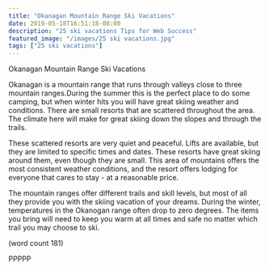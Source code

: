 ```yaml
---
title: "Okanagan Mountain Range Ski Vacations"
date: 2019-05-18T16:51:18-08:00
description: "25 ski vacations Tips for Web Success"
featured_image: "/images/25 ski vacations.jpg"
tags: ["25 ski vacations"]
---
```


Okanagan Mountain Range Ski Vacations

Okanagan is a mountain range that runs through 
valleys close to three mountain ranges.During the 
summer this is the perfect place to do some camping,
 but when winter hits you will have great skiing 
weather and conditions. There are small resorts that 
are scattered throughout the area. The climate here 
will make for great skiing down the slopes and through 
the trails.

These scattered resorts are very quiet and peaceful. 
Lifts are available, but they are limited to specific 
times and dates. These resorts have great skiing 
around them, even though they are small. This area 
of mountains offers the most consistent 
weather conditions, and the resort offers lodging for 
everyone that cares to stay - at a reasonable price. 

The mountain ranges offer different trails and skill 
levels, but most of all they provide you with the 
skiing vacation of your dreams. During the winter, 
temperatures in the Okanogan range often drop to 
zero degrees. The items you bring will need to keep 
you warm at all times and safe no matter which trail 
you may choose to ski.


(word count 181)

PPPPP




